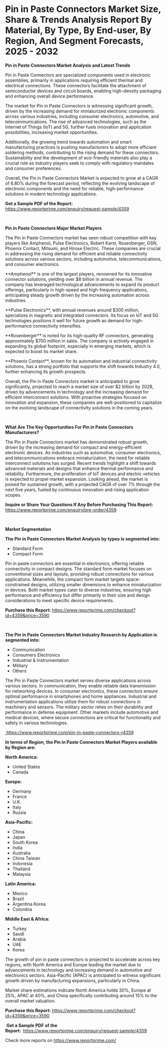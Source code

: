 <p><h1>Pin in Paste Connectors Market Size, Share & Trends Analysis Report By Material, By Type, By End-user, By Region, And Segment Forecasts, 2025 - 2032</h1></p><p><strong>Pin in Paste Connectors Market Analysis and Latest Trends</strong></p>
<p><p>Pin in Paste Connectors are specialized components used in electronic assemblies, primarily in applications requiring efficient thermal and electrical connections. These connectors facilitate the attachment of semiconductor devices and circuit boards, enabling high-density packaging and enhancing overall device performance. </p><p>The market for Pin in Paste Connectors is witnessing significant growth, driven by the increasing demand for miniaturized electronic components across various industries, including consumer electronics, automotive, and telecommunications. The rise of advanced technologies, such as the Internet of Things (IoT) and 5G, further fuels innovation and application possibilities, increasing market opportunities.</p><p>Additionally, the growing trend towards automation and smart manufacturing practices is pushing manufacturers to adopt more efficient soldering methods, contributing to the rising demand for these connectors. Sustainability and the development of eco-friendly materials also play a crucial role as industry players seek to comply with regulatory mandates and consumer preferences.</p><p>Overall, the Pin in Paste Connectors Market is expected to grow at a CAGR of 6.80% during the forecast period, reflecting the evolving landscape of electronic components and the need for reliable, high-performance solutions in modern technology applications.</p></p>
<p><strong>Get a Sample PDF of the Report:&nbsp;</strong> <a href="https://www.reportprime.com/enquiry/request-sample/4359?utm_campaign=2529&utm_medium=2&utm_source=Github&utm_content=ia&utm_term=19032025&utm_id=pin-in-paste-connectors">https://www.reportprime.com/enquiry/request-sample/4359</a></p>
<p>&nbsp;</p>
<p><strong>Pin in Paste Connectors Major Market Players</strong></p>
<p><p>The Pin in Paste Connectors market has seen robust competition with key players like Amphenol, Pulse Electronics, Robert Karst, Rosenberger, GSN, Phoenix Contact, Mitsumi, and Hirose Electric. These companies are crucial in addressing the rising demand for efficient and reliable connectivity solutions across various sectors, including automotive, telecommunications, and consumer electronics.</p><p>**Amphenol** is one of the largest players, renowned for its innovative connector solutions, yielding over $8 billion in annual revenue. The company has leveraged technological advancements to expand its product offerings, particularly in high-speed and high-frequency applications, anticipating steady growth driven by the increasing automation across industries.</p><p>**Pulse Electronics**, with annual revenues around $300 million, specializes in magnetic and integrated connectors. Its focus on IoT and 5G technologies positions it well for future growth as demand for high-performance connectivity intensifies.</p><p>**Rosenberger** is noted for its high-quality RF connectors, generating approximately $700 million in sales. The company is actively engaged in expanding its global footprint, especially in emerging markets, which is expected to boost its market share.</p><p>**Phoenix Contact**, known for its automation and industrial connectivity solutions, has a strong portfolio that supports the shift towards Industry 4.0, further enhancing its growth prospects.</p><p>Overall, the Pin in Paste Connectors market is anticipated to grow significantly, projected to reach a market size of over $2 billion by 2028, driven by advancements in technology and the increasing demand for efficient interconnect solutions. With proactive strategies focused on innovation and expansion, these companies are well-positioned to capitalize on the evolving landscape of connectivity solutions in the coming years.</p></p>
<p>&nbsp;</p>
<p><strong>What Are The Key Opportunities For Pin in Paste Connectors Manufacturers?</strong></p>
<p><p>The Pin in Paste Connectors market has demonstrated robust growth, driven by the increasing demand for compact and energy-efficient electronic devices. As industries such as automotive, consumer electronics, and telecommunications embrace miniaturization, the need for reliable interconnect solutions has surged. Recent trends highlight a shift towards advanced materials and designs that enhance thermal performance and reliability. Furthermore, the proliferation of IoT devices and electric vehicles is expected to propel market expansion. Looking ahead, the market is poised for sustained growth, with a projected CAGR of over 7% through the next five years, fueled by continuous innovation and rising application scopes.</p></p>
<p><strong>Inquire or Share Your Questions If Any Before Purchasing This Report:</strong> <a href="https://www.reportprime.com/enquiry/pre-order/4359?utm_campaign=2529&utm_medium=2&utm_source=Github&utm_content=ia&utm_term=19032025&utm_id=pin-in-paste-connectors">https://www.reportprime.com/enquiry/pre-order/4359</a></p>
<p>&nbsp;</p>
<p><strong>Market Segmentation</strong></p>
<p><strong>The Pin in Paste Connectors Market Analysis by types is segmented into:</strong></p>
<p><ul><li>Standard Form</li><li>Compact Form</li></ul></p>
<p><p>Pin in paste connectors are essential in electronics, offering reliable connectivity in compact designs. The standard form market focuses on conventional sizes and layouts, providing robust connections for various applications. Meanwhile, the compact form market targets space-constrained designs, utilizing smaller dimensions to enhance miniaturization in devices. Both market types cater to diverse industries, ensuring high performance and efficiency but differ primarily in their size and design considerations to meet specific device requirements.</p></p>
<p><strong>Purchase this Report:&nbsp;</strong><a href="https://www.reportprime.com/checkout?id=4359&price=3590&utm_campaign=2529&utm_medium=2&utm_source=Github&utm_content=ia&utm_term=19032025&utm_id=pin-in-paste-connectors">https://www.reportprime.com/checkout?id=4359&price=3590</a></p>
<p>&nbsp;</p>
<p><strong>The Pin in Paste Connectors Market Industry Research by Application is segmented into:</strong></p>
<p><ul><li>Communication</li><li>Consumers Electronics</li><li>Industrial & Instrumentation</li><li>Military</li><li>Others</li></ul></p>
<p><p>The Pin in Paste Connectors market serves diverse applications across various sectors. In communication, they enable reliable data transmission for networking devices. In consumer electronics, these connectors ensure optimal performance in smartphones and home appliances. Industrial and instrumentation applications utilize them for robust connections in machinery and sensors. The military sector relies on their durability and performance in defense equipment. Other markets include automotive and medical devices, where secure connections are critical for functionality and safety in various technologies.</p></p>
<p><a href="https://www.reportprime.com/pin-in-paste-connectors-r4359?utm_campaign=2529&utm_medium=2&utm_source=Github&utm_content=ia&utm_term=19032025&utm_id=pin-in-paste-connectors">&nbsp;https://www.reportprime.com/pin-in-paste-connectors-r4359</a></p>
<p><strong>In terms of Region, the Pin in Paste Connectors Market Players available by Region are:</strong></p>
<p>
    <p> <strong> North America: </strong>
        <ul>
            <li>United States</li>
            <li>Canada</li>
        </ul>
        </p> 
    <p> <strong> Europe: </strong>
        <ul>
            <li>Germany</li>
            <li>France</li>
            <li>U.K.</li>
            <li>Italy</li>
            <li>Russia</li>
        </ul>
        </p> 
    <p> <strong> Asia-Pacific: </strong>
        <ul>
            <li>China</li>
            <li>Japan</li>
            <li>South Korea</li>
            <li>India</li>
            <li>Australia</li>
            <li>China Taiwan</li>
            <li>Indonesia</li>
            <li>Thailand</li>
            <li>Malaysia</li>
        </ul>
        </p> 
    <p> <strong> Latin America: </strong>
        <ul>
            <li>Mexico</li>
            <li>Brazil</li>
            <li>Argentina Korea</li>
            <li>Colombia</li>
        </ul>
        </p> 
    <p> <strong> Middle East & Africa: </strong>
        <ul>
            <li>Turkey</li>
            <li>Saudi</li>
            <li>Arabia</li>
            <li>UAE</li>
            <li>Korea</li>
        </ul>
    </p>
    </p>
<p><p>The growth of pin in paste connectors is projected to accelerate across key regions, with North America and Europe leading the market due to advancements in technology and increasing demand in automotive and electronics sectors. Asia-Pacific (APAC) is anticipated to witness significant growth driven by manufacturing expansions, particularly in China. </p><p>Market share estimations indicate North America holds 30%, Europe at 25%, APAC at 40%, and China specifically contributing around 15% to the overall market valuation.</p></p>
<p><strong>Purchase this Report: </strong><a href="https://www.reportprime.com/checkout?id=4359&price=3590&utm_campaign=2529&utm_medium=2&utm_source=Github&utm_content=ia&utm_term=19032025&utm_id=pin-in-paste-connectors">https://www.reportprime.com/checkout?id=4359&price=3590</a></p>
<p>&nbsp;<strong>Get a Sample PDF of the Report:&nbsp;&nbsp;</strong><a href="https://www.reportprime.com/enquiry/request-sample/4359?utm_campaign=2529&utm_medium=2&utm_source=Github&utm_content=ia&utm_term=19032025&utm_id=pin-in-paste-connectors">https://www.reportprime.com/enquiry/request-sample/4359</a></p>
<p><strong></strong></p>
<p>Check more reports on <a href="https://www.reportprime.com/?utm_campaign=2529&utm_medium=2&utm_source=Github&utm_content=ia&utm_term=19032025&utm_id=pin-in-paste-connectors">https://www.reportprime.com/</a></p>